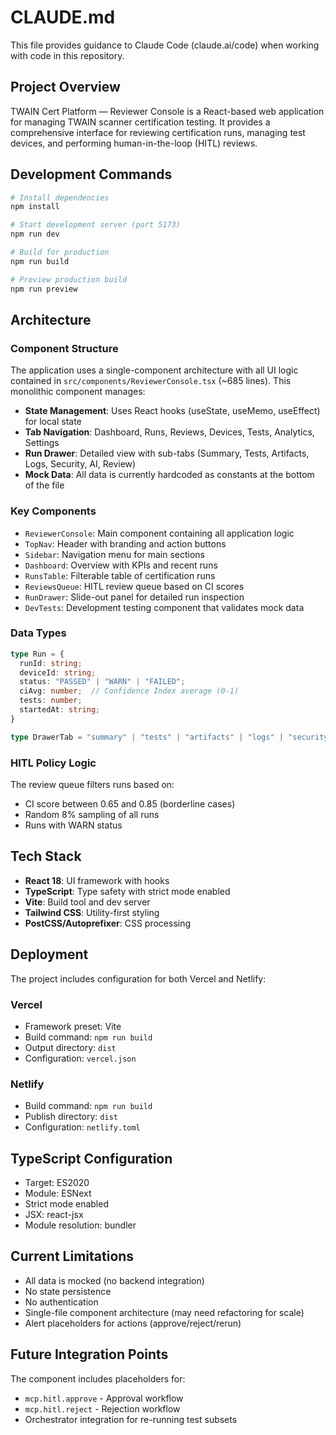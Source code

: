 # CLAUDE.md

This file provides guidance to Claude Code (claude.ai/code) when working with code in this repository.

## Project Overview

TWAIN Cert Platform — Reviewer Console is a React-based web application for managing TWAIN scanner certification testing. It provides a comprehensive interface for reviewing certification runs, managing test devices, and performing human-in-the-loop (HITL) reviews.

## Development Commands

```bash
# Install dependencies
npm install

# Start development server (port 5173)
npm run dev

# Build for production
npm run build

# Preview production build
npm run preview
```

## Architecture

### Component Structure

The application uses a single-component architecture with all UI logic contained in `src/components/ReviewerConsole.tsx` (~685 lines). This monolithic component manages:

- **State Management**: Uses React hooks (useState, useMemo, useEffect) for local state
- **Tab Navigation**: Dashboard, Runs, Reviews, Devices, Tests, Analytics, Settings
- **Run Drawer**: Detailed view with sub-tabs (Summary, Tests, Artifacts, Logs, Security, AI, Review)
- **Mock Data**: All data is currently hardcoded as constants at the bottom of the file

### Key Components

- `ReviewerConsole`: Main component containing all application logic
- `TopNav`: Header with branding and action buttons
- `Sidebar`: Navigation menu for main sections
- `Dashboard`: Overview with KPIs and recent runs
- `RunsTable`: Filterable table of certification runs
- `ReviewsQueue`: HITL review queue based on CI scores
- `RunDrawer`: Slide-out panel for detailed run inspection
- `DevTests`: Development testing component that validates mock data

### Data Types

```typescript
type Run = {
  runId: string;
  deviceId: string;
  status: "PASSED" | "WARN" | "FAILED";
  ciAvg: number;  // Confidence Index average (0-1)
  tests: number;
  startedAt: string;
}

type DrawerTab = "summary" | "tests" | "artifacts" | "logs" | "security" | "ai" | "review";
```

### HITL Policy Logic

The review queue filters runs based on:
- CI score between 0.65 and 0.85 (borderline cases)
- Random 8% sampling of all runs
- Runs with WARN status

## Tech Stack

- **React 18**: UI framework with hooks
- **TypeScript**: Type safety with strict mode enabled
- **Vite**: Build tool and dev server
- **Tailwind CSS**: Utility-first styling
- **PostCSS/Autoprefixer**: CSS processing

## Deployment

The project includes configuration for both Vercel and Netlify:

### Vercel
- Framework preset: Vite
- Build command: `npm run build`
- Output directory: `dist`
- Configuration: `vercel.json`

### Netlify
- Build command: `npm run build`
- Publish directory: `dist`
- Configuration: `netlify.toml`

## TypeScript Configuration

- Target: ES2020
- Module: ESNext
- Strict mode enabled
- JSX: react-jsx
- Module resolution: bundler

## Current Limitations

- All data is mocked (no backend integration)
- No state persistence
- No authentication
- Single-file component architecture (may need refactoring for scale)
- Alert placeholders for actions (approve/reject/rerun)

## Future Integration Points

The component includes placeholders for:
- `mcp.hitl.approve` - Approval workflow
- `mcp.hitl.reject` - Rejection workflow
- Orchestrator integration for re-running test subsets